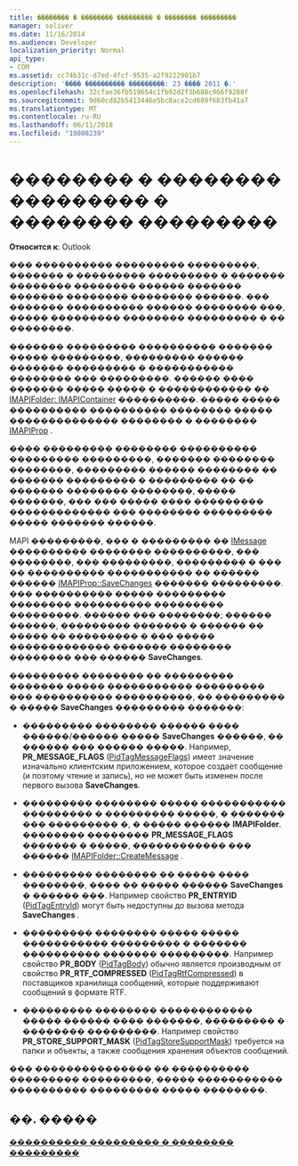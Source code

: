 ```yaml
---
title: �������� � �������� ��������� � �������� ���������
manager: soliver
ms.date: 11/16/2014
ms.audience: Developer
localization_priority: Normal
api_type:
- COM
ms.assetid: cc74b31c-d7ed-4fcf-9535-a2f9222901b7
description: '���� ���������� ���������: 23 ���� 2011 �.'
ms.openlocfilehash: 32cfae36fb519654c1fb92d2f3b688c966f9288f
ms.sourcegitcommit: 9d60cd82b5413446e5bc8ace2cd689f683fb41a7
ms.translationtype: MT
ms.contentlocale: ru-RU
ms.lasthandoff: 06/11/2018
ms.locfileid: "19808239"
---
```

# <a name="creating-and-storing-messages-in-message-stores"></a>�������� � �������� ��������� � �������� ���������

  
  
**Относится к**: Outlook 
  
��� ���������� ��������� ���������, ������� � ��������� ��������� � ������� �������� �������� ������ ������� ������� �������� �������� ������. ��� ������� ���������� ������ �������� ���, ����� ��������� �������� ��������� � �� ��������.
  
������� ��������� ���������� ������� ����� ���������, ��������� ������ ������� ��������� � ����������� �������� ��� ���������. ������ ���� ������� ����� ����� � ������������ �� [IMAPIFolder: IMAPIContainer](imapifolderimapicontainer.md) ����������. ����� ����� ���������� ���������� �������� ����� �������������� �������� � �������� [IMAPIProp](imapipropiunknown.md) . 
  
���� ��������� �������� ���������� ��������� ���������, ������� �������� ��������, ��������� ������ �������� �� ������� ��������� � ��������� �� �� ������� �������� ��������, ����� �������, ��� ��� ����� ���� ��������� ������������� ��� �������� ��������� ����� ������� ������.
  
MAPI ���������, ��� � ��������� �� [IMessage](imessageimapiprop.md) ���������� �������� ����������, ��� ��������, ��� ���������, ��������� � ��� �� ���������� ����������� �� ������ ������ [IMAPIProp::SaveChanges](imapiprop-savechanges.md) ������� ���������. ��� ���������� ����� ��������� �������� ���������� ��������� ���������. ������ ��� ��������; ������ ������, ��������� ������� � ������ �� ����� �� ��������� � ��� ����� ������������� ������� �������� �������� ��� ������ **SaveChanges**. 
  
��������� �������� �� ��������� ������� ����� ����������� ��������� ��� ���������� ����������, �� ��������� � ����� **SaveChanges** ��������� �������: 
  
- ��������� �������� ������ ���� ������/������ ����� **SaveChanges** ������, �� ������ ��� ������ �����. Например, **PR_MESSAGE_FLAGS** ([PidTagMessageFlags](pidtagmessageflags-canonical-property.md)) имеет значение изначально клиентским приложением, которое создает сообщение (и поэтому чтение и запись), но не может быть изменен после первого вызова **SaveChanges**.
    
- ��������� �������� ����� ����������� ��������� � ��������� �����, � ������� ��� ��������� �, � ����� ������ **IMAPIFolder**. �������� �������� **PR_MESSAGE_FLAGS** ������� � �����, ������������ ��� ������ [IMAPIFolder::CreateMessage](imapifolder-createmessage.md) . 
    
- ��������� �������� �� ����� ���� ��������, ���� �� ����� ������ **SaveChanges** � ������ ���. Например свойство **PR_ENTRYID** ([PidTagEntryId](pidtagentryid-canonical-property.md)) могут быть недоступны до вызова метода **SaveChanges** . 
    
- ��������� �������� ����� ����� ����������� ��������� � ������� ���������� ������� ���������. Например свойство **PR_BODY** ([PidTagBody](pidtagbody-canonical-property.md)) обычно является производным от свойство **PR_RTF_COMPRESSED** ([PidTagRtfCompressed](pidtagrtfcompressed-canonical-property.md)) в поставщиков хранилища сообщений, которые поддерживают сообщений в формате RTF.
    
- ��������� �������� ������������ ����� ������ ���� �������, ��������� � �������� ���������. Например свойство **PR_STORE_SUPPORT_MASK** ([PidTagStoreSupportMask](pidtagstoresupportmask-canonical-property.md)) требуется на папки и объекты, а также сообщения хранения объектов сообщений.
    
��� ��������������� �� ���������� ��������� ���������, ����� ����������� ���������� ��������� ����� ��������.
  
## <a name="see-also"></a>��. �����



[���������� ��������� � �������� ���������](implementing-messages-in-message-stores.md)

